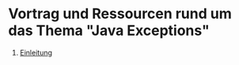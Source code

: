 # Vortrag und Ressourcen rund um das Thema "Java Exceptions"

1. [Einleitung](01_Einleitung/README.md)
